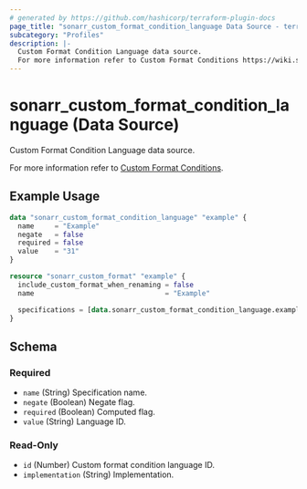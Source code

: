 ```yaml
---
# generated by https://github.com/hashicorp/terraform-plugin-docs
page_title: "sonarr_custom_format_condition_language Data Source - terraform-provider-sonarr"
subcategory: "Profiles"
description: |-
  Custom Format Condition Language data source.
  For more information refer to Custom Format Conditions https://wiki.servarr.com/sonarr/settings#conditions.
---
```


# sonarr_custom_format_condition_language (Data Source)

<!-- subcategory:Profiles --> Custom Format Condition Language data source.
For more information refer to [Custom Format Conditions](https://wiki.servarr.com/sonarr/settings#conditions).

## Example Usage

```terraform
data "sonarr_custom_format_condition_language" "example" {
  name     = "Example"
  negate   = false
  required = false
  value    = "31"
}

resource "sonarr_custom_format" "example" {
  include_custom_format_when_renaming = false
  name                                = "Example"

  specifications = [data.sonarr_custom_format_condition_language.example]
}
```

<!-- schema generated by tfplugindocs -->
## Schema

### Required

- `name` (String) Specification name.
- `negate` (Boolean) Negate flag.
- `required` (Boolean) Computed flag.
- `value` (String) Language ID.

### Read-Only

- `id` (Number) Custom format condition language ID.
- `implementation` (String) Implementation.



